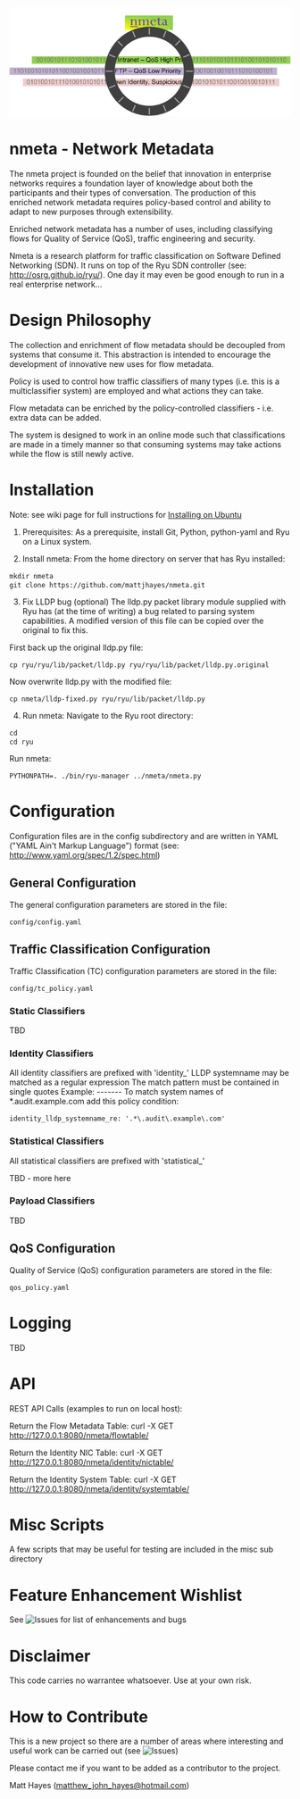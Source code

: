![](images/nmeta.png)

# nmeta - Network Metadata

The nmeta project is founded on the belief that innovation in enterprise networks requires a foundation layer of knowledge about both the participants and their types of conversation. The production of this enriched network metadata requires policy-based control and ability to adapt to new purposes through extensibility. 

Enriched network metadata has a number of uses, including classifying flows for Quality of Service (QoS), traffic engineering and security.

Nmeta is a research platform for traffic classification on Software Defined Networking (SDN).  It runs on top of the Ryu SDN controller (see: http://osrg.github.io/ryu/). One day it may even be good enough to run in a real enterprise network...

# Design Philosophy

The collection and enrichment of flow metadata should be decoupled from
systems that consume it. This abstraction is intended to encourage the
development of innovative new uses for flow metadata.

Policy is used to control how traffic classifiers of many types
(i.e. this is a multiclassifier system) are employed and what actions
they can take.

Flow metadata can be enriched by the policy-controlled classifiers - i.e.
extra data can be added.

The system is designed to work in an online mode such that classifications are
made in a timely manner so that consuming systems may take actions while
the flow is still newly active.

# Installation

Note: see wiki page for full instructions for [Installing on Ubuntu](https://github.com/mattjhayes/nmeta/wiki/Installing-on-Ubuntu)

1) Prerequisites:
As a prerequisite, install Git, Python, python-yaml and Ryu on a Linux system.

2) Install nmeta:
From the home directory on server that has Ryu installed:

```
mkdir nmeta
git clone https://github.com/mattjhayes/nmeta.git
```

3) Fix LLDP bug (optional)
The lldp.py packet library module supplied with Ryu has 
(at the time of writing) a bug related to parsing system
capabilities. A modified version of this file can be 
copied over the original to fix this.

First back up the original lldp.py file:

```
cp ryu/ryu/lib/packet/lldp.py ryu/ryu/lib/packet/lldp.py.original
```

Now overwrite lldp.py with the modified file:

```
cp nmeta/lldp-fixed.py ryu/ryu/lib/packet/lldp.py
```
    
4) Run nmeta:
Navigate to the Ryu root directory:

```
cd
cd ryu
```

Run nmeta:

```
PYTHONPATH=. ./bin/ryu-manager ../nmeta/nmeta.py
```

# Configuration

Configuration files are in the config subdirectory and are written
in YAML ("YAML Ain't Markup Language") format
(see: http://www.yaml.org/spec/1.2/spec.html)

## General Configuration

The general configuration parameters are stored in the file:

```
config/config.yaml
```

## Traffic Classification Configuration

Traffic Classification (TC) configuration parameters are stored in the file:

```
config/tc_policy.yaml
```

### Static Classifiers

TBD
  
### Identity Classifiers

  All identity classifiers are prefixed with 'identity_'
  LLDP systemname may be matched as a regular expression
  The match pattern must be contained in single quotes
    Example:
    -------
    To match system names of *.audit.example.com add this policy condition:
    
```
identity_lldp_systemname_re: '.*\.audit\.example\.com'
```

### Statistical Classifiers

  All statistical classifiers are prefixed with 'statistical_'

TBD - more here
  
### Payload Classifiers

TBD

## QoS Configuration

Quality of Service (QoS) configuration parameters are stored in the file:

```
qos_policy.yaml
```

# Logging

TBD

# API

REST API Calls (examples to run on local host):

Return the Flow Metadata Table:
curl -X GET http://127.0.0.1:8080/nmeta/flowtable/

Return the Identity NIC Table:
curl -X GET http://127.0.0.1:8080/nmeta/identity/nictable/

Return the Identity System Table:
curl -X GET http://127.0.0.1:8080/nmeta/identity/systemtable/

# Misc Scripts

A few scripts that may be useful for testing are included
in the misc sub directory

# Feature Enhancement Wishlist

See ![Issues](https://github.com/mattjhayes/nmeta/issues) for list of enhancements and bugs

# Disclaimer

This code carries no warrantee whatsoever. Use at your own risk.

# How to Contribute

This is a new project so there are a number of areas where interesting and useful work can be carried out (see ![Issues](https://github.com/mattjhayes/nmeta/issues))

Please contact me if you want to be added as a contributor to the project.

Matt Hayes (matthew_john_hayes@hotmail.com)

